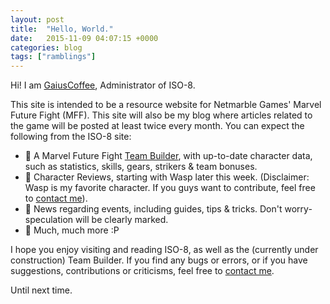 ```yaml
---
layout: post
title:  "Hello, World."
date:   2015-11-09 04:07:15 +0000
categories: blog
tags: ["ramblings"]
---
```

Hi! I am <a href="http://gaius.coffee">GaiusCoffee</a>, Administrator of ISO-8.

This site is intended to be a resource website for Netmarble Games' Marvel Future Fight (MFF). This site will also be my blog where articles related to the game will be posted at least twice every month. You can expect the following from the ISO-8 site:

* :rocket: A Marvel Future Fight <a href="{{ '/teambuilder' | prepend: site.baseurl }}">Team Builder</a>, with up-to-date character data, such as statistics, skills, gears, strikers & team bonuses.
* :rocket: Character Reviews, starting with Wasp later this week. (Disclaimer: Wasp is my favorite character. If you guys want to contribute, feel free to <a href="https://github.com/GaiusCoffee/iso-8/issues">contact me</a>).
* :rocket: News regarding events, including guides, tips & tricks. Don't worry- speculation will be clearly marked.
* :rocket: Much, much more :P

I hope you enjoy visiting and reading ISO-8, as well as the (currently under construction) Team Builder. If you find any bugs or errors, or if you have suggestions, contributions or criticisms, feel free to <a href="https://github.com/GaiusCoffee/iso-8/issues">contact me</a>.

Until next time.
